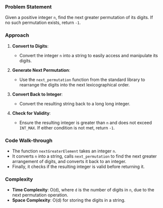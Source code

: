 ### Problem Statement
Given a positive integer `n`, find the next greater permutation of its digits. If no such permutation exists, return `-1`.

### Approach
1. **Convert to Digits**:
   - Convert the integer `n` into a string to easily access and manipulate its digits.

2. **Generate Next Permutation**:
   - Use the `next_permutation` function from the standard library to rearrange the digits into the next lexicographical order.

3. **Convert Back to Integer**:
   - Convert the resulting string back to a long long integer.

4. **Check for Validity**:
   - Ensure the resulting integer is greater than `n` and does not exceed `INT_MAX`. If either condition is not met, return `-1`.

### Code Walk-through
- The function `nextGreaterElement` takes an integer `n`.
- It converts `n` into a string, calls `next_permutation` to find the next greater arrangement of digits, and converts it back to an integer.
- Finally, it checks if the resulting integer is valid before returning it.

### Complexity
- **Time Complexity**: O(d), where `d` is the number of digits in `n`, due to the next permutation operation.
- **Space Complexity**: O(d) for storing the digits in a string.

